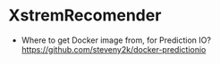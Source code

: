 # XstremRecomender

- Where to get Docker image from, for Prediction IO?
https://github.com/steveny2k/docker-predictionio
